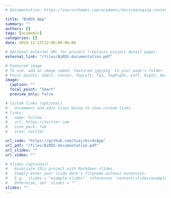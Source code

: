 ```yaml
---
# Documentation: https://sourcethemes.com/academic/docs/managing-content/

title: "BiRDS App"
summary: ""
authors: []
tags: [academic]
categories: []
date: 2019-12-13T12:06:08-06:00

# Optional external URL for project (replaces project detail page).
external_link: "/files/BiRDS-documentation.pdf"

# Featured image
# To use, add an image named `featured.jpg/png` to your page's folder.
# Focal points: Smart, Center, TopLeft, Top, TopRight, Left, Right, BottomLeft, Bottom, BottomRight.
image:
  caption: ""
  focal_point: "Smart"
  preview_only: false

# Custom links (optional).
#   Uncomment and edit lines below to show custom links.
# links:
# - name: Follow
#   url: https://twitter.com
#   icon_pack: fab
#   icon: twitter

url_code: "https://github.com/Siaj/birdsApp"
url_pdf: "/files/BiRDS-documentation.pdf"
url_slides: ""
url_video: ""

# Slides (optional).
#   Associate this project with Markdown slides.
#   Simply enter your slide deck's filename without extension.
#   E.g. `slides = "example-slides"` references `content/slides/example-slides.md`.
#   Otherwise, set `slides = ""`.
slides: ""
---
```

